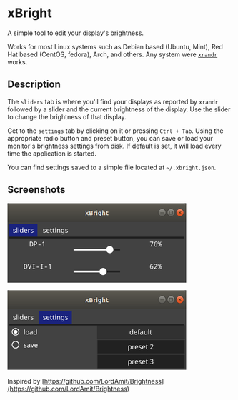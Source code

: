 # xBright

A simple tool to edit your display's brightness.

Works for most Linux systems such as Debian based (Ubuntu, Mint), Red Hat based (CentOS, fedora), Arch, and others.
Any system were [`xrandr`](https://wiki.archlinux.org/index.php/Xrandr) works.

## Description

The `sliders` tab is where you'll find your displays as reported by `xrandr` followed by a slider and the current
brightness of the display. Use the slider to change the brightness of that display.

Get to the `settings` tab by clicking on it or pressing `Ctrl + Tab`. Using the appropriate radio button and preset
button, you can save or load your monitor's brightness settings from disk. If default is set, it will load every time
the application is started.

You can find settings saved to a simple file located at `~/.xbright.json`.

## Screenshots

![sliders tab](pics/sliders.png)

![settings tab](pics/settings.png)

Inspired by [https://github.com/LordAmit/Brightness](https://github.com/LordAmit/Brightness)
